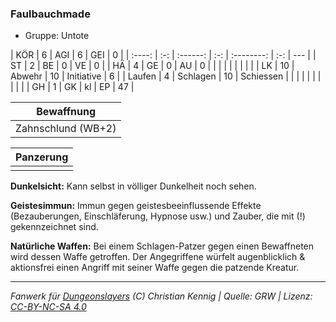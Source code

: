 ### Faulbauchmade

- Gruppe: Untote

|  KÖR   |  6  |   AGI    |  6  |    GEI     |  0  |
| :----: | :-: | :------: | :-: | :--------: | :-: | --- |
|   ST   |  2  |    BE    |  0  |     VE     |  0  |
|   HÄ   |  4  |    GE    |  0  |     AU     |  0  |
|        |     |          |     |            |     |     |
|   LK   | 10  |  Abwehr  | 10  | Initiative |  6  |
| Laufen |  4  | Schlagen | 10  | Schiessen  |     |
|        |     |          |     |            |     |     |
|   GH   |  1  |    GK    | kl  |     EP     | 47  |

|     Bewaffnung     |
| :----------------: |
| Zahnschlund (WB+2) |

| Panzerung |
| :-------: |
|           |

**Dunkelsicht:** Kann selbst in völliger Dunkelheit noch sehen.

**Geistesimmun:** Immun gegen geistesbeeinflussende Effekte (Bezauberungen, Einschläferung, Hypnose usw.) und Zauber, die mit (!) gekennzeichnet sind.

**Natürliche Waffen:** Bei einem Schlagen-Patzer gegen einen Bewaffneten wird dessen Waffe getroffen. Der Angegriffene würfelt augenblicklich & aktionsfrei einen Angriff mit seiner Waffe gegen die patzende Kreatur.

---

_Fanwerk für [Dungeonslayers](https://www.dungeonslayers.net/) (C) Christian Kennig | Quelle: GRW | Lizenz: [CC-BY-NC-SA 4.0](https://creativecommons.org/licenses/by-nc-sa/4.0/deed.de)_
